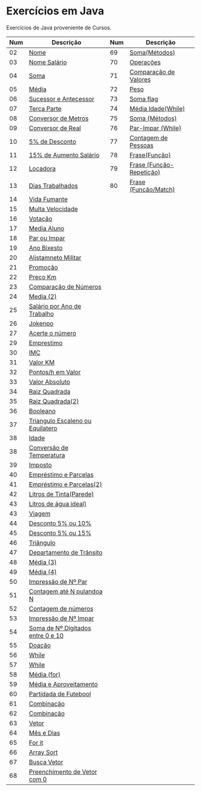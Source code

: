 # Exercícios em Java

Exercícios  de Java proveniente de Cursos.

Num| Descrição | Num| Descrição|
----|----|----|----|               
02|[Nome](https://github.com/thiagosan593/Exercicios-Java/blob/master/Exercicios/src/exercicios/nome.java)|69|[Soma(Métodos)](https://github.com/thiagosan593/Exercicios-Java/blob/master/Exercicios/src/exercicios/SomaMetodos.java)
03|[Nome Salário](https://github.com/thiagosan593/Exercicios-Java/blob/master/Exercicios/src/exercicios/nomeSalario.java)|70|[Operações](https://github.com/thiagosan593/Exercicios-Java/blob/master/Exercicios/src/exercicios/Operacoes.java)
04|[Soma](https://github.com/thiagosan593/Exercicios-Java/blob/master/Exercicios/src/exercicios/soma.java)|71|[Comparação de Valores](https://github.com/thiagosan593/Exercicios-Java/blob/master/Exercicios/src/exercicios/ComparacaoVal.java)
05|[Média](https://github.com/thiagosan593/Exercicios-Java/blob/master/Exercicios/src/exercicios/media.java)|72|[Peso](https://github.com/thiagosan593/Exercicios-Java/blob/master/Exercicios/src/exercicios/Peso.java)
06|[Sucessor e Antecessor](https://github.com/thiagosan593/Exercicios-Java/blob/master/Exercicios/src/exercicios/SucessorAntecessor.java)|73|[Soma flag](https://github.com/thiagosan593/Exercicios-Java/blob/master/Exercicios/src/exercicios/SomaF.java)
07|[Terça Parte](https://github.com/thiagosan593/Exercicios-Java/blob/master/Exercicios/src/exercicios/TercaParte.java)|74|[Média Idade(While)](https://github.com/thiagosan593/Exercicios-Java/blob/master/Exercicios/src/exercicios/MediaIdade.java)
08|[Conversor de Metros](https://github.com/thiagosan593/Exercicios-Java/blob/master/Exercicios/src/exercicios/ConverterMetros.java)|75|[Soma (Métodos)](https://github.com/thiagosan593/Exercicios-Java/blob/master/Exercicios/src/exercicios/SomaR.java)
09|[Conversor de Real](https://github.com/thiagosan593/Exercicios-Java/blob/master/Exercicios/src/exercicios/RealDolar.java)|76|[Par-Impar (While)](https://github.com/thiagosan593/Exercicios-Java/blob/master/Exercicios/src/exercicios/ParImparR.java)
10|[5% de Desconto](https://github.com/thiagosan593/Exercicios-Java/blob/master/Exercicios/src/exercicios/CincoPorcento.java)|77|[Contagem de Pessoas](https://github.com/thiagosan593/Exercicios-Java/blob/master/Exercicios/src/exercicios/ContadorPessoas.java)
11|[15% de Aumento Salário](https://github.com/thiagosan593/Exercicios-Java/blob/master/Exercicios/src/exercicios/AumentoSalario.java)|78|[Frase(Função)](https://github.com/thiagosan593/Exercicios-Java/blob/master/Exercicios/src/exercicios/RetornoFrase.java)
12|[Locadora](https://github.com/thiagosan593/Exercicios-Java/blob/master/Exercicios/src/exercicios/Locadora.java)|79|[Frase (Função-Repetição)](https://github.com/thiagosan593/Exercicios-Java/blob/master/Exercicios/src/exercicios/RetornoFr.java)
13|[Dias Trabalhados](https://github.com/thiagosan593/Exercicios-Java/blob/master/Exercicios/src/exercicios/DiasTrabalhados.java)|80|[Frase (Função/Match)](https://github.com/thiagosan593/Exercicios-Java/blob/master/Exercicios/src/exercicios/RetornoFrmatch.java)
14|[Vida Fumante](https://github.com/thiagosan593/Exercicios-Java/blob/master/Exercicios/src/exercicios/VidaFumante.java)
15|[Multa Velocidade](https://github.com/thiagosan593/Exercicios-Java/blob/master/Exercicios/src/exercicios/MultaVelocidade.java)
16|[Votação](https://github.com/thiagosan593/Exercicios-Java/blob/master/Exercicios/src/exercicios/Votacao.java)
17|[Media Aluno](https://github.com/thiagosan593/Exercicios-Java/blob/master/Exercicios/src/exercicios/AlunoMedia.java)
18|[Par ou Impar](https://github.com/thiagosan593/Exercicios-Java/blob/master/Exercicios/src/exercicios/ParImpar.java)
19|[Ano Bixesto](https://github.com/thiagosan593/Exercicios-Java/blob/master/Exercicios/src/exercicios/AnoBixesto.java)
20|[Alistamneto Militar](https://github.com/thiagosan593/Exercicios-Java/blob/master/Exercicios/src/exercicios/AlistamentoMilitar.java)
21|[Promoção](https://github.com/thiagosan593/Exercicios-Java/blob/master/Exercicios/src/exercicios/Promocao.java)
22|[Preco Km](https://github.com/thiagosan593/Exercicios-Java/blob/master/Exercicios/src/exercicios/PrecoKM.java)
23|[Comparação de Números](https://github.com/thiagosan593/Exercicios-Java/blob/master/Exercicios/src/exercicios/ComparacaoNum.java)
24|[Media (2)](https://github.com/thiagosan593/Exercicios-Java/blob/master/Exercicios/src/exercicios/Mediadois.java)
25|[Salário por Ano de Trabalho](https://github.com/thiagosan593/Exercicios-Java/blob/master/Exercicios/src/exercicios/SalarioAno.java)
26|[Jokenpo](https://github.com/thiagosan593/Exercicios-Java/blob/master/Exercicios/src/exercicios/Jokenpo.java)
27|[Acerte o número](https://github.com/thiagosan593/Exercicios-Java/blob/master/Exercicios/src/exercicios/AcerteNum.java)
29|[Emprestimo](https://github.com/thiagosan593/Exercicios-Java/blob/master/Exercicios/src/exercicios/Emprestimo.java)
30|[IMC](https://github.com/thiagosan593/Exercicios-Java/blob/master/Exercicios/src/exercicios/IMC.java)
31|[Valor KM](https://github.com/thiagosan593/Exercicios-Java/blob/master/Exercicios/src/exercicios/ValorKM.java)
32|[Pontos/h em Valor](https://github.com/thiagosan593/Exercicios-Java/blob/master/Exercicios/src/exercicios/PontosHora.java)
33|[Valor Absoluto](https://github.com/thiagosan593/Exercicios-Java/blob/master/Exercicios/src/exercicios/ValorAbsoluto.java)
34|[Raiz Quadrada](https://github.com/thiagosan593/Exercicios-Java/blob/master/Exercicios/src/exercicios/RaizQuadrada.java)
35|[Raiz Quadrada(2)](https://github.com/thiagosan593/Exercicios-Java/blob/master/Exercicios/src/exercicios/RaizQuadradaa.java)
36|[Booleano](https://github.com/thiagosan593/Exercicios-Java/blob/master/Exercicios/src/exercicios/Booleano.java)
37|[Triangulo Escaleno ou Equilatero](https://github.com/thiagosan593/Exercicios-Java/blob/master/Exercicios/src/exercicios/Triangulo.java)
38|[Idade](https://github.com/thiagosan593/Exercicios-Java/blob/master/Exercicios/src/exercicios/Idade.java)
38|[Conversão de Temperatura](https://github.com/thiagosan593/Exercicios-Java/blob/master/Exercicios/src/exercicios/ConverterTemp.java)
39|[Imposto](https://github.com/thiagosan593/Exercicios-Java/blob/master/Exercicios/src/exercicios/Imposto.java)
40|[Empréstimo e Parcelas](https://github.com/thiagosan593/Exercicios-Java/blob/master/Exercicios/src/exercicios/EmprestimoParc.java)
41|[Empréstimo e Parcelas(2)](https://github.com/thiagosan593/Exercicios-Java/blob/master/Exercicios/src/exercicios/EmprestimoJuros.java)
42|[Litros de Tinta(Parede)](https://github.com/thiagosan593/Exercicios-Java/blob/master/Exercicios/src/exercicios/AlturaLargura.java)
43|[Litros de água ideal)](https://github.com/thiagosan593/Exercicios-Java/blob/master/Exercicios/src/exercicios/AlturaLargura.java)
43|[Viagem](https://github.com/thiagosan593/Exercicios-Java/blob/master/Exercicios/src/exercicios/Viagem.java)
44|[Desconto 5% ou 10%](https://github.com/thiagosan593/Exercicios-Java/blob/master/Exercicios/src/exercicios/Desconto.java)
45|[Desconto 5% ou 15% ](https://github.com/thiagosan593/Exercicios-Java/blob/master/Exercicios/src/exercicios/Descont.java)
46|[Triângulo](https://github.com/thiagosan593/Exercicios-Java/blob/master/Exercicios/src/exercicios/TrianguloF.java)
47|[Departamento de Trânsito](https://github.com/thiagosan593/Exercicios-Java/blob/master/Exercicios/src/exercicios/DepartamentoTransito.java)
48|[Média (3)](https://github.com/thiagosan593/Exercicios-Java/blob/master/Exercicios/src/exercicios/Mediac.java)
49|[Média (4)](https://github.com/thiagosan593/Exercicios-Java/blob/master/Exercicios/src/exercicios/Mediacon.java)
50|[Impressão de Nº Par](https://github.com/thiagosan593/Exercicios-Java/blob/master/Exercicios/src/exercicios/Whilepar.java)
51|[Contagem até N pulandoa N ](https://github.com/thiagosan593/Exercicios-Java/blob/master/Exercicios/src/exercicios/NPassoN.java)
52|[Contagem de números](https://github.com/thiagosan593/Exercicios-Java/blob/master/Exercicios/src/exercicios/Contagem.java)
53|[Impressão de Nº Impar](https://github.com/thiagosan593/Exercicios-Java/blob/master/Exercicios/src/exercicios/ContaImpar.java)
54|[Soma de Nº Digitados entre 0 e 10](https://github.com/thiagosan593/Exercicios-Java/blob/master/Exercicios/src/exercicios/SomaNum.java)
55|[Doação](https://github.com/thiagosan593/Exercicios-Java/blob/master/Exercicios/src/exercicios/SomaNum.java)
56|[While](https://github.com/thiagosan593/Exercicios-Java/blob/master/Exercicios/src/exercicios/CriancaEsp.java)
57|[While](https://github.com/thiagosan593/Exercicios-Java/blob/master/Exercicios/src/exercicios/While.java)
58|[Média (for)](https://github.com/thiagosan593/Exercicios-Java/blob/master/Exercicios/src/exercicios/MediaFor.java)
59|[Média e Aproveitamento](https://github.com/thiagosan593/Exercicios-Java/blob/master/Exercicios/src/exercicios/MediaAprov.java)
60|[Partidada de Futebool](https://github.com/thiagosan593/Exercicios-Java/blob/master/Exercicios/src/exercicios/PartFut.java)
61|[Combinação](https://github.com/thiagosan593/Exercicios-Java/blob/master/Exercicios/src/exercicios/combinacao.java)
62|[Combinação](https://github.com/thiagosan593/Exercicios-Java/blob/master/Exercicios/src/exercicios/combinacaoo.java)
63|[Vetor](https://github.com/thiagosan593/Exercicios-Java/blob/master/Exercicios/src/exercicios/Vetor.java)
64|[Mês e Dias](https://github.com/thiagosan593/Exercicios-Java/blob/master/Exercicios/src/exercicios/MesDia.java)
65|[For it](https://github.com/thiagosan593/Exercicios-Java/blob/master/Exercicios/src/exercicios/ForIt.java)
66|[Array Sort](https://github.com/thiagosan593/Exercicios-Java/blob/master/Exercicios/src/exercicios/ArraySort.java)
67|[Busca Vetor](https://github.com/thiagosan593/Exercicios-Java/blob/master/Exercicios/src/exercicios/BuscaVetor.java)
68|[Preenchimento de Vetor com 0](https://github.com/thiagosan593/Exercicios-Java/blob/master/Exercicios/src/exercicios/PreenchimentoVetor.java)

